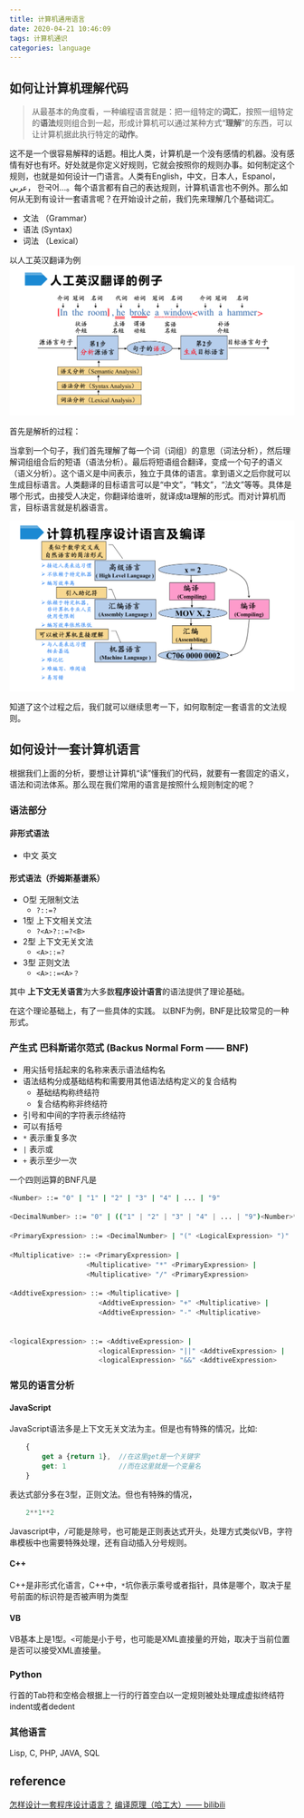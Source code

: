 ```yaml
---
title: 计算机通用语言
date: 2020-04-21 10:46:09
tags: 计算机通识
categories: language
---
```


## 如何让计算机理解代码

>从最基本的角度看，一种编程语言就是：把一组特定的**词汇**，按照一组特定的**语法**规则组合到一起，形成计算机可以通过某种方式“**理解**”的东西，可以让计算机据此执行特定的**动作**。

这不是一个很容易解释的话题。相比人类，计算机是一个没有感情的机器。没有感情有好也有坏。好处就是你定义好规则，它就会按照你的规则办事。如何制定这个规则，也就是如何设计一门语言。人类有English，中文，日本人，Espanol，عربي， 한국어...。每个语言都有自己的表达规则，计算机语言也不例外。那么如何从无到有设计一套语言呢？在开始设计之前，我们先来理解几个基础词汇。

- 文法 （Grammar）
- 语法  (Syntax)
- 词法 （Lexical）

以人工英汉翻译为例
![](./program_language/translate.png)

首先是解析的过程： 

当拿到一个句子，我们首先理解了每一个词（词组）的意思（词法分析），然后理解词组组合后的短语（语法分析）。最后将短语组合翻译，变成一个句子的语义（语义分析）。这个语义是中间表示，独立于具体的语言。拿到语义之后你就可以生成目标语言。人类翻译的目标语言可以是“中文”，“韩文”，“法文”等等。具体是哪个形式，由接受人决定，你翻译给谁听，就译成ta理解的形式。而对计算机而言，目标语言就是机器语言。

![](./program_language/machine_language.png)

知道了这个过程之后，我们就可以继续思考一下，如何取制定一套语言的文法规则。

## 如何设计一套计算机语言

根据我们上面的分析，要想让计算机“读”懂我们的代码，就要有一套固定的语义，语法和词法体系。那么现在我们常用的语言是按照什么规则制定的呢？

### 语法部分

#### 非形式语法

- 中文 英文

#### 形式语法（乔姆斯基谱系）

- O型  无限制文法
  - `?::=?`
- 1型  上下文相关文法
  - `?<A>?::=?<B>`
- 2型  上下文无关文法
  - `<A>::=?`
- 3型  正则文法
  - `<A>::=<A>？`

其中 **上下文无关语言**为大多数**程序设计语言**的语法提供了理论基础。

在这个理论基础上，有了一些具体的实践。 以BNF为例，BNF是比较常见的一种形式。

### 产生式 巴科斯诺尔范式 (Backus Normal Form —— BNF)

- 用尖括号括起来的名称来表示语法结构名
- 语法结构分成基础结构和需要用其他语法结构定义的复合结构
  - 基础结构称终结符
  - 复合结构称非终结符
- 引号和中间的字符表示终结符
- 可以有括号
- `*` 表示重复多次
- `|` 表示或
- `+` 表示至少一次

一个四则运算的BNF凡是

```bash
<Number> ::= "0" | "1" | "2" | "3" | "4" | ... | "9"

<DecimalNumber> ::= "0" | (("1" | "2" | "3" | "4" | ... | "9")<Number>*)

<PrimaryExpression> ::= <DecimalNumber> | "(" <LogicalExpression> ")"

<Multiplicative> ::= <PrimaryExpression> |
                   <Multiplicative> "*" <PrimaryExpression> |
                   <Multiplicative> "/" <PrimaryExpression>

<AddtiveExpression> ::= <Multiplicative> |
                      <AddtiveExpression> "+" <Multiplicative> |
                      <AddtiveExpression> "-" <Multiplicative>


<logicalExpression> ::= <AddtiveExpression> |
                      <logicalExpression> "||" <AddtiveExpression> |
                      <logicalExpression> "&&" <AddtiveExpression>
```

### 常见的语言分析

#### JavaScript

JavaScript语法多是上下文无关文法为主。但是也有特殊的情况，比如:

```javascript
    {
        get a {return 1},  //在这里get是一个关键字
        get: 1             //而在这里就是一个变量名
    }
```

表达式部分多在3型，正则文法。但也有特殊的情况，

```js
    2**1**2
```

Javascript中，`/`可能是除号，也可能是正则表达式开头，处理方式类似VB，字符串模板中也需要特殊处理，还有自动插入分号规则。

#### C++

C++是非形式化语言，C++中，`*`坑你表示乘号或者指针，具体是哪个，取决于星号前面的标识符是否被声明为类型

#### VB

VB基本上是1型。`<`可能是小于号，也可能是XML直接量的开始，取决于当前位置是否可以接受XML直接量。

### Python

行首的Tab符和空格会根据上一行的行首空白以一定规则被处处理成虚拟终结符indent或者dedent

### 其他语言

Lisp, C, PHP, JAVA, SQL

## reference

[怎样设计一套程序设计语言？](https://www.zhihu.com/question/19756886)
[编译原理（哈工大）—— bilibili](https://www.bilibili.com/video/BV1zW411t7YE?from=search&seid=1590568849937040326)